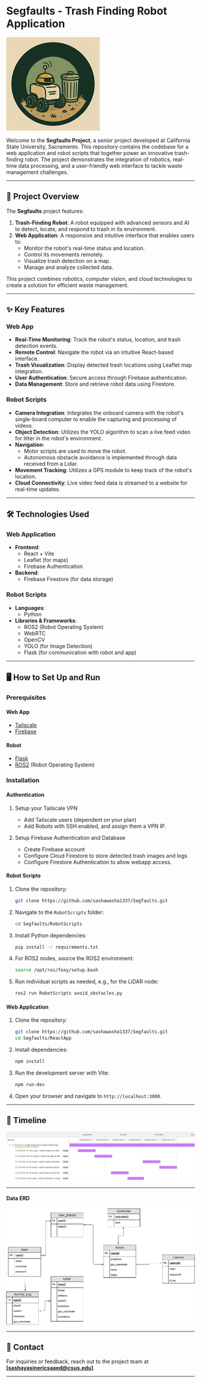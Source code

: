 

# Segfaults - Trash Finding Robot Application

![image](Logo.png)

Welcome to the **Segfaults Project**, a senior project developed at California State University, Sacramento. This repository contains the codebase for a web application and robot scripts that together power an innovative trash-finding robot. The project demonstrates the integration of robotics, real-time data processing, and a user-friendly web interface to tackle waste management challenges.

---

## 🚀 Project Overview

The **Segfaults** project features:

1. **Trash-Finding Robot**: A robot equipped with advanced sensors and AI to detect, locate, and respond to trash in its environment.
2. **Web Application**: A responsive and intuitive interface that enables users to:
   - Monitor the robot's real-time status and location.
   - Control its movements remotely.
   - Visualize trash detection on a map.
   - Manage and analyze collected data.

This project combines robotics, computer vision, and cloud technologies to create a solution for efficient waste management.

---

## ✨ Key Features

### Web App
- **Real-Time Monitoring**: Track the robot's status, location, and trash detection events.
- **Remote Control**: Navigate the robot via an intuitive React-based interface.
- **Trash Visualization**: Display detected trash locations using Leaflet map integration.
- **User Authentication**: Secure access through Firebase authentication.
- **Data Management**: Store and retrieve robot data using Firestore.

### Robot Scripts
- **Camera Integration**: Integrates the onboard camera with the robot's single-board computer to enable the capturing and processing of videos.
- **Object Detection**: Utilizes the YOLO algorithm to scan a live feed video for litter in the robot's environment.
- **Navigation**:
  - Motor scripts are used to move the robot.
  - Autonomous obstacle avoidance is implemented through data received from a Lidar.
- **Movement Tracking**: Utilizes a GPS module to keep track of the robot's location.
- **Cloud Connectivity**: Live video feed data is streamed to a website for real-time updates.

---

## 🛠️ Technologies Used

### Web Application
- **Frontend**:
  - React + Vite
  - Leaflet (for maps)
  - Firebase Authentication
- **Backend**:
  - Firebase Firestore (for data storage)

### Robot Scripts
- **Languages**:
  - Python
- **Libraries & Frameworks**:
  - ROS2 (Robot Operating System)
  - WebRTC
  - OpenCV
  - YOLO (for Image Detection)
  - Flask (for communication with robot and app)
---
## 🖥️ How to Set Up and Run

### Prerequisites

#### Web App 
- [Tailscale](https://tailscale.com/)
- [Firebase](https://firebase.google.com/)

#### Robot
- [Flask](https://flask.palletsprojects.com/en/stable/)
- [ROS2](https://www.ros.org/) (Robot Operating System)

### Installation

#### Authentication 
1. Setup your Tailscale VPN
   - Add Tailscale users (dependent on your plan)
   - Add Robots with SSH enabled, and assign them a VPN IP. 
  
2. Setup Firebase Authentication and Database
   - Create Firebase account
   - Configure Cloud Firestore to store detected trash images and logs
   - Configure Firestore Authentication to allow webapp access. 
    
#### Robot Scripts
1. Clone the repository:
   ```bash
   git clone https://github.com/sashawasha1337/Segfaults.git
   ```

1. Navigate to the `RobotScripts` folder:
   ```bash
   cd Segfaults/RobotScripts
   ```

2. Install Python dependencies:
   ```bash
   pip install -r requirements.txt
   ```

3. For ROS2 nodes, source the ROS2 environment:
   ```bash
   source /opt/ros/foxy/setup.bash
   ```

4. Run individual scripts as needed, e.g., for the LiDAR node:
   ```bash
   ros2 run RobotScripts avoid_obstacles.py
   ```

#### Web Application
1. Clone the repository:
   ```bash
   git clone https://github.com/sashawasha1337/Segfaults.git
   cd Segfaults/ReactApp
   ```

2. Install dependencies:
   ```bash
   npm install
   ```

3. Run the development server with Vite:
   ```bash
   npm run-dev
   ```

4. Open your browser and navigate to `http://localhost:3000`.


---

## 📅 Timeline

![timeline](timeline.png)


---

#### Data ERD 
![image](SegfaultsERD.png)

---

## 📧 Contact

For inquiries or feedback, reach out to the project team at **[sashayasinericsaaed@csus.edu]**.

---

